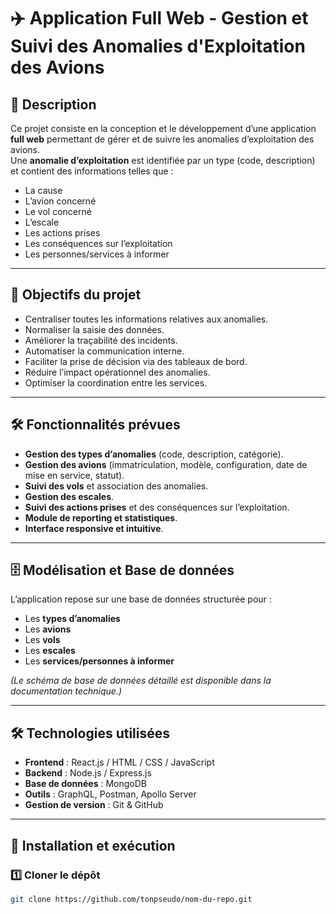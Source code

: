 # ✈️ Application Full Web - Gestion et Suivi des Anomalies d'Exploitation des Avions

## 📌 Description
Ce projet consiste en la conception et le développement d’une application **full web** permettant de gérer et de suivre les anomalies d’exploitation des avions.  
Une **anomalie d’exploitation** est identifiée par un type (code, description) et contient des informations telles que :
- La cause
- L’avion concerné
- Le vol concerné
- L’escale
- Les actions prises
- Les conséquences sur l’exploitation
- Les personnes/services à informer

---

## 🎯 Objectifs du projet
- Centraliser toutes les informations relatives aux anomalies.
- Normaliser la saisie des données.
- Améliorer la traçabilité des incidents.
- Automatiser la communication interne.
- Faciliter la prise de décision via des tableaux de bord.
- Réduire l’impact opérationnel des anomalies.
- Optimiser la coordination entre les services.

---

## 🛠️ Fonctionnalités prévues
- **Gestion des types d’anomalies** (code, description, catégorie).
- **Gestion des avions** (immatriculation, modèle, configuration, date de mise en service, statut).
- **Suivi des vols** et association des anomalies.
- **Gestion des escales**.
- **Suivi des actions prises** et des conséquences sur l’exploitation.
- **Module de reporting et statistiques**.
- **Interface responsive et intuitive**.

---

## 🗄️ Modélisation et Base de données
L’application repose sur une base de données structurée pour :
- Les **types d’anomalies**
- Les **avions**
- Les **vols**
- Les **escales**
- Les **services/personnes à informer**

*(Le schéma de base de données détaillé est disponible dans la documentation technique.)*

---

## 🛠️ Technologies utilisées
- **Frontend** : React.js / HTML / CSS / JavaScript
- **Backend** : Node.js / Express.js
- **Base de données** : MongoDB
- **Outils** : GraphQL, Postman, Apollo Server
- **Gestion de version** : Git & GitHub

---

## 🚀 Installation et exécution

### 1️⃣ Cloner le dépôt
```bash
git clone https://github.com/tonpseudo/nom-du-repo.git
